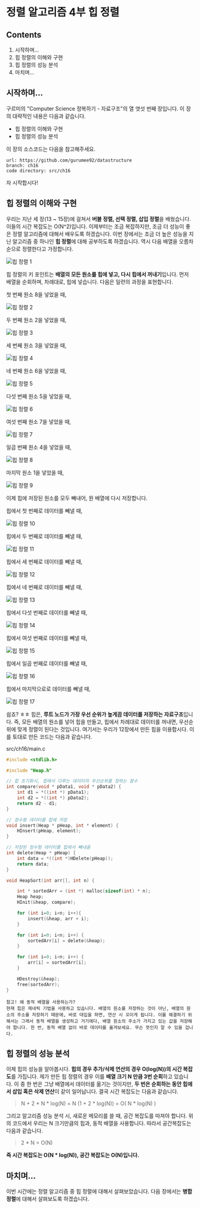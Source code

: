 정렬 알고리즘 4부 힙 정렬
==================

Contents
-------------------

1. 시작하며...
2. 힙 정렬의 이해와 구현
3. 힙 정렬의 성능 분석
4. 마치며...


## 시작하며...

구르미의 "Computer Science 정복하기 - 자료구조"의 열 엿섯 번째 장입니다. 이 장의 대략적인 내용은 다음과 같습니다. 

* 힙 정렬의 이해와 구현
* 힙 정렬의 성능 분석

이 장의 소스코드는 다음을 참고해주세요.

    url: https://github.com/gurumee92/datastructure 
    branch: ch16
    code directory: src/ch16

자 시작합시다!


## 힙 정렬의 이해와 구현

우리는 지난 세 장(13 ~ 15장)에 걸쳐서 **버블 정렬, 선택 정렬, 삽입 정렬**을 배웠습니다. 이들의 시간 복잡도는 O(N^2)입니다. 이제부터는 조금 복잡하지만, 조금 더 성능이 좋은 정렬 알고리즘에 대해서 배우도록 하겠습니다. 이번 장에서는 조금 더 높은 성능을 지닌 알고리즘 중 하나인 **힙 정렬**에 대해 공부하도록 하겠습니다. 역시 다음 배열을 오름차순으로 정렬한다고 가정합니다.

![힙 정렬 1](../images/ch16/hs1.png)

힙 정렬의 키 포인트는 **배열의 모든 원소를 힙에 넣고, 다시 힙에서 꺼내기**입니다. 먼저 배열을 순회하며, 차례대로, 힙에 넣습니다. 다음은 일련의 과정을 표현합니다.

첫 번째 원소 8을 넣었을 때, 

![힙 정렬 2](../images/ch16/hs2.png)

두 번째 원소 2을 넣었을 때, 

![힙 정렬 3](../images/ch16/hs3.png)

세 번째 원소 3을 넣었을 때, 

![힙 정렬 4](../images/ch16/hs4.png)

네 번째 원소 6을 넣었을 때, 

![힙 정렬 5](../images/ch16/hs5.png)

다섯 번째 원소 5을 넣었을 때, 

![힙 정렬 6](../images/ch16/hs6.png)

여섯 번째 원소 7을 넣었을 때,

![힙 정렬 7](../images/ch16/hs7.png)

일곱 번째 원소 4을 넣었을 때, 

![힙 정렬 8](../images/ch16/hs8.png)

마지막 원소 1을 넣었을 때,

![힙 정렬 9](../images/ch16/hs9.png)

이제 힙에 저장된 원소를 모두 빼내어, 원 배열에 다시 저장합니다.

힙에서 첫 번째로 데이터를 빼낼 때,

![힙 정렬 10](../images/ch16/hs10.png)

힙에서 두 번째로 데이터를 빼낼 때,

![힙 정렬 11](../images/ch16/hs11.png)

힙에서 세 번째로 데이터를 빼낼 때,

![힙 정렬 12](../images/ch16/hs12.png)

힙에서 네 번째로 데이터를 빼낼 때,

![힙 정렬 13](../images/ch16/hs13.png)

힙에서 다섯 번째로 데이터를 빼낼 때,

![힙 정렬 14](../images/ch16/hs14.png)

힙에서 여섯 번째로 데이터를 빼낼 때,

![힙 정렬 15](../images/ch16/hs15.png)

힙에서 일곱 번째로 데이터를 빼낼 때,

![힙 정렬 16](../images/ch16/hs16.png)

힙에서 마지막으로로 데이터를 빼낼 때,

![힙 정렬 17](../images/ch16/hs17.png)

쉽죠? ㅎㅎ 힙은, **루트 노드가 가장 우선 순위가 높게끔 데이터를 저장하는 자료구조**입니다. 즉, 모든 배열의 원소를 넣어 힙을 만들고, 힙에서 차례대로 데이터를 꺼내면, 우선순위에 맞게 정렬이 된다는 것입니다. 여기서는 우리가 12장에서 만든 힙을 이용합시다. 이를 토대로 만든 코드는 다음과 같습니다.

src/ch16/main.c
```c
#include <stdlib.h>

#include "Heap.h"

// 힙 초기화시, 힙에서 다루는 데이터의 우선순위를 정하는 함수
int compare(void * pData1, void * pData2) {
    int d1 = *((int *) pData1);
    int d2 = *((int *) pData2);
    return d2 - d1;
}

// 정수형 데이터를 힙에 저장
void insert(Heap * pHeap, int * element) {
    HInsert(pHeap, element);
}

// 저장된 정수형 데이터를 힙에서 빼내옴
int delete(Heap * pHeap) {
    int data = *((int *)HDelete(pHeap));
    return data;
}

void HeapSort(int arr[], int n) {

    int * sortedArr = (int *) malloc(sizeof(int) * n);
    Heap heap;
    HInit(&heap, compare);

    for (int i=0; i<n; i++){
        insert(&heap, arr + i);
    }

    for (int i=0; i<n; i++) {
        sortedArr[i] = delete(&heap);
    }

    for (int i=0; i<n; i++) {
        arr[i] = sortedArr[i];
    }

    HDestroy(&heap);
    free(sortedArr);
}
```

    참고! 왜 동적 배열을 사용하는가?
    현재 힙은 제네릭 기법을 사용하고 있습니다. 배열의 원소를 저장하는 것이 아닌, 배열의 원소의 주소를 저장하기 때문에, 바로 대입을 하면, 연산 시 꼬이게 됩니다. 이를 해결하기 위해서는 그래서 동적 배열을 생성하고 거기에다, 배열 원소의 주소가 가지고 있는 값을 저장해야 합니다. 한 번, 동적 배열 없이 바로 데이터를 옮겨보세요. 무슨 뜻인지 알 수 있을 겁니다.


## 힙 정렬의 성능 분석

이제 힙의 성능을 알아봅시다. **힙의 경우 추가/삭제 연산의 경우 O(log(N))의 시간 복잡도**를 가집니다. 제가 만든 힙 정렬의 경우 이를 **배열 크기 N 만큼 3번 순회**하고 있습니다. 이 중 한 번은 그냥 배열에서 데이터를 옮기는 것이지만, **두 번은 순회하는 동안 힙에서 삽입 혹은 삭제 연산**이 같이 일어납니다. 결국 시간 복잡도는 다음과 같습니다.

> N + 2 * N * log(N) = N (1 + 2 * log(N)) = O( N * log(N) )

그리고 알고리즘 성능 분석 시, 새로운 메모리를 쓸 때, 공간 복잡도를 따져야 합니다. 위의 코드에서 우리는 N 크기만큼의 힙과, 동적 배열을 사용합니다. 따라서 공간복잡도는 다음과 같습니다.

> 2 * N = O(N)

**즉 시간 복잡도는 O(N * log(N)), 공간 복잡도는 O(N)입니다.**


## 마치며...

이번 시간에는 정렬 알고리즘 중 힙 정렬에 대해서 살펴보았습니다. 다음 장에서는 **병합 정렬**에 대해서 살펴보도록 하겠습니다.
